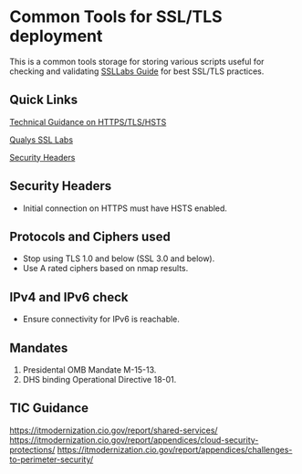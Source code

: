 # Common Tools for SSL/TLS deployment

This is a common tools storage for storing various scripts useful for checking and validating [SSLLabs Guide](https://github.com/ssllabs/research/wiki/SSL-and-TLS-Deployment-Best-Practices) for best SSL/TLS practices.

## Quick Links

[Technical Guidance on HTTPS/TLS/HSTS](https://https.cio.gov/)

[Qualys SSL Labs](https://www.ssllabs.com)

[Security Headers](https://www.securityheaders.com)

## Security Headers

- Initial connection on HTTPS must have HSTS enabled.

## Protocols and Ciphers used

- Stop using TLS 1.0 and below (SSL 3.0 and below).
- Use A rated ciphers based on nmap results.

## IPv4 and IPv6 check

- Ensure connectivity for IPv6 is reachable.

## Mandates

1. Presidental OMB Mandate M-15-13.
1. DHS binding Operational Directive 18-01.

## TIC Guidance

https://itmodernization.cio.gov/report/shared-services/
https://itmodernization.cio.gov/report/appendices/cloud-security-protections/
https://itmodernization.cio.gov/report/appendices/challenges-to-perimeter-security/

